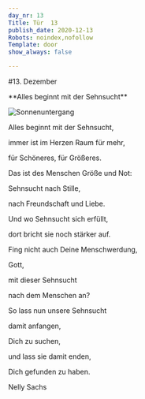```yaml
---
day_nr: 13
Title: Tür  13
publish_date: 2020-12-13
Robots: noindex,nofollow
Template: door
show_always: false

---
```


#13. Dezember

<div markdown='1' class="content-centered">
**Alles beginnt mit der Sehnsucht**

![Sonnenuntergang](%assets_url%/pics/13/sunset.png)

Alles beginnt mit der Sehnsucht,

immer ist im Herzen Raum für mehr,

für Schöneres, für Größeres.

Das ist des Menschen Größe und Not:

Sehnsucht nach Stille,

nach Freundschaft und Liebe.

Und wo Sehnsucht sich erfüllt,

dort bricht sie noch stärker auf.

Fing nicht auch Deine Menschwerdung,

Gott,

mit dieser Sehnsucht

nach dem Menschen an?

So lass nun unsere Sehnsucht

damit anfangen,

Dich zu suchen,

und lass sie damit enden,

Dich gefunden zu haben.

Nelly Sachs
</div>
